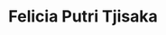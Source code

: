 ---
id: 00003
title: Felicia Putri Tjisaka
description: Investment Storyteller
img: https://i.ibb.co/PMhqncM/236322812-898285697737967-4997289346982617108-n.jpg
content:
  - id: lZ-5GP-vHmI
    title: Semua Punya Privilege
    minutes: 8
  - id: 450pRLPhJP0
    title: Buka-bukaan Cara Aku Budgeting Dan Ngatur Uang Rp X00 Juta / Bulan
    minutes: 8
  - id: _MSC8bQEMLY
    title: Income Pertama Pas Kuliah - Review Scanner Brother Ds-940dw
    minutes: 4
  - id: -IRbihK3sxg
    title: Stok Split BBCA
    minutes: 8
  - id: KnV1iRdimJk
    title: Cara Aku Pilih Saham (Edisi 2021)
    minutes: 12
  - id: HKJWbJqis3U
    title: Trading Vs Investing
    minutes: 7
  - id: eyWWakL6QtM
    title: 10 Juta/bulan Di Tahun Pertama Kerja?
    minutes: 10
  - id: QLYLGklC0DQ
    title: Menghitung Mimpi (Beli Mobil Pertama)
    minutes: 9
  - id: ahuJSr2Hfz0
    title: Cerita 1 Miliar Pertama
    minutes: 9
  - id: Dbet5-aqQvk
    title: Cara Dapat 2 Miliar Dengan 4 Sumber Income
    minutes: 12
---